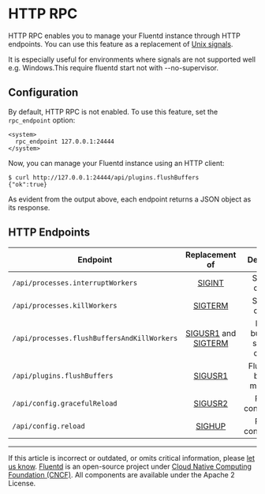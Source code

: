# HTTP RPC

HTTP RPC enables you to manage your Fluentd instance through HTTP
endpoints. You can use this feature as a replacement of [Unix signals](/deployment/signals.md).

It is especially useful for environments where signals are not supported well
e.g. Windows.This require fluentd start not with --no-supervisor.


## Configuration

By default, HTTP RPC is not enabled. To use this feature, set the `rpc_endpoint`
option:

```
<system>
  rpc_endpoint 127.0.0.1:24444
</system>
```

Now, you can manage your Fluentd instance using an HTTP client:

```
$ curl http://127.0.0.1:24444/api/plugins.flushBuffers
{"ok":true}
```

As evident from the output above, each endpoint returns a JSON object as its
response.


## HTTP Endpoints

| Endpoint | Replacement of | Description |
| -------- |:--------------:|:-----------:|
| `/api/processes.interruptWorkers` | [SIGINT](/deployment/signals.md/#sigint-or-sigterm) | Stops the daemon. |
| `/api/processes.killWorkers` | [SIGTERM](/deployment/signals.md/#sigint-or-sigterm) | Stops the daemon. |
| `/api/processes.flushBuffersAndKillWorkers` | [SIGUSR1](/deployment/signals.md/#sigusr1) and [SIGTERM](/deployment/signals.md/#sigint-or-sigterm) | Flushes buffer and stops the daemon. |
| `/api/plugins.flushBuffers` | [SIGUSR1](/deployment/signals.md/#sigusr1) | Flushes the buffered messages. |
| `/api/config.gracefulReload` | [SIGUSR2](/deployment/signals.md/#sigusr2) | Reloads configuration. |
| `/api/config.reload` | [SIGHUP](/deployment/signals.md/#sighup) | Reloads configuration. |


------------------------------------------------------------------------

If this article is incorrect or outdated, or omits critical information, please [let us know](https://github.com/fluent/fluentd-docs-gitbook/issues?state=open).
[Fluentd](http://www.fluentd.org/) is an open-source project under [Cloud Native Computing Foundation (CNCF)](https://cncf.io/). All components are available under the Apache 2 License.
